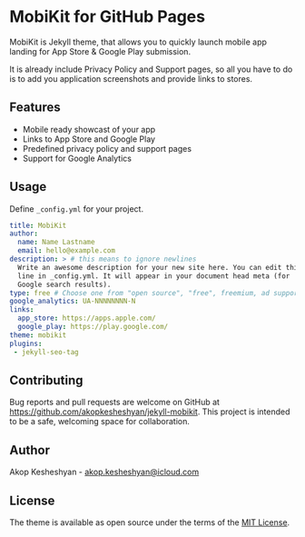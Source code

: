 # MobiKit for GitHub Pages

MobiKit is Jekyll theme, that allows you to quickly launch mobile app landing for App Store & Google Play submission. 

It is already include Privacy Policy and Support pages, so all you have to do is to add you application screenshots and provide links to stores.

## Features

- Mobile ready showcast of your app
- Links to App Store and Google Play
- Predefined privacy policy and support pages
- Support for Google Analytics

## Usage

Define `_config.yml` for your project.

```yml
title: MobiKit
author:
  name: Name Lastname
  email: hello@example.com
description: > # this means to ignore newlines
  Write an awesome description for your new site here. You can edit this
  line in _config.yml. It will appear in your document head meta (for
  Google search results).
type: free # Choose one from "open source", "free", freemium, ad supported, commercial
google_analytics: UA-NNNNNNNN-N
links:
  app_store: https://apps.apple.com/
  google_play: https://play.google.com/
theme: mobikit
plugins:
 - jekyll-seo-tag
```

## Contributing

Bug reports and pull requests are welcome on GitHub at https://github.com/akopkesheshyan/jekyll-mobikit. This project is intended to be a safe, welcoming space for collaboration.

## Author

Akop Kesheshyan - akop.kesheshyan@icloud.com

## License

The theme is available as open source under the terms of the [MIT License](https://opensource.org/licenses/MIT).


